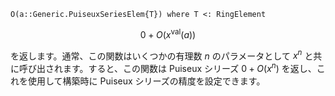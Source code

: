 ```
O(a::Generic.PuiseuxSeriesElem{T}) where T <: RingElement
```

$$
0 + O(x^\mathrm{val}(a))
$$

を返します。通常、この関数はいくつかの有理数 $n$ のパラメータとして $x^n$ と共に呼び出されます。すると、この関数は Puiseux シリーズ $0 + O(x^n)$ を返し、これを使用して構築時に Puiseux シリーズの精度を設定できます。
